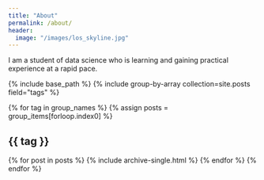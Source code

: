 ```yaml
---
title: "About"
permalink: /about/
header:
  image: "/images/los_skyline.jpg"
---
```


I am a student of data science who is learning and gaining practical experience
at a rapid pace.

{% include base_path %}
{% include group-by-array collection=site.posts field="tags" %}

{% for tag in group_names %}
  {% assign posts = group_items[forloop.index0] %}
  <h2 id="{{ tag | slugify }}" class="archive__subtitle">{{ tag }}</h2>
  {% for post in posts %}
    {% include archive-single.html %}
  {% endfor %}
{% endfor %}
